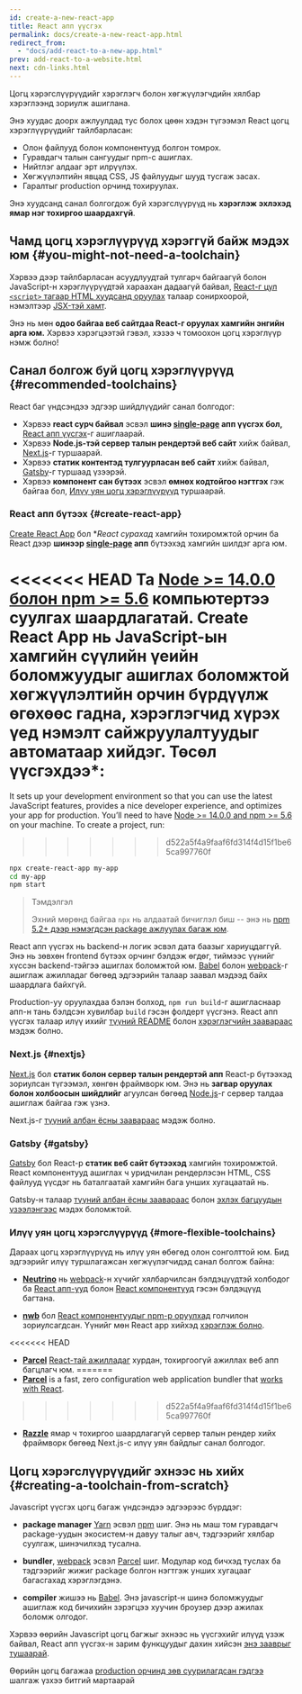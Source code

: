 ```yaml
---
id: create-a-new-react-app
title: React апп үүсгэх
permalink: docs/create-a-new-react-app.html
redirect_from:
  - "docs/add-react-to-a-new-app.html"
prev: add-react-to-a-website.html
next: cdn-links.html
---
```


Цогц хэрэгслүүрүүдийг хэрэглэгч болон хөгжүүлэгчдийн хялбар хэрэглээнд зориулж ашиглана.

Энэ хуудас доорх ажлуулдад тус болох цөөн хэдэн түгээмэл React цогц хэрэглүүрүүдийг тайлбарласан:

* Олон файлууд болон компонентууд болгон томрох.
* Гуравдагч талын сангуудыг npm-с ашиглах.
* Нийтлэг алдааг эрт илрүүлэх.
* Хөгжүүлэлтийн явцад CSS, JS файлуудыг шууд тусгаж засах.
* Гаралтыг production орчинд тохируулах.

Энэ хуудсанд санал болгогдож буй хэрэгслүүрүүд нь **хэрэглэж эхлэхэд ямар нэг тохиргоо шаардахгүй**.

## Чамд цогц хэрэглүүрүүд хэрэггүй байж мэдэх юм {#you-might-not-need-a-toolchain}

Хэрвээ дээр тайлбарласан асуудлуудтай тулгарч байгаагүй болон JavaScript-н хэрэглүүрүүдтэй хараахан дадаагүй байвал, [React-г цул `<script>` тагаар HTML хуудсанд оруулах](/docs/add-react-to-a-website.html) талаар сонирхоорой, нэмэлтээр [JSX-тэй хамт](/docs/add-react-to-a-website.html#optional-try-react-with-jsx).

Энэ нь мөн **одоо байгаа веб сайтдаа React-г оруулах хамгийн энгийн арга юм.** Хэрвээ хэрэгцээтэй гэвэл, хэзээ ч томоохон цогц хэрэглүүр нэмж болно!

## Санал болгож буй цогц хэрэглүүрүүд {#recommended-toolchains}

React баг үндсэндээ эдгээр шийдлүүдийг санал болгодог:

- Хэрвээ **react сурч байвал** эсвэл **шинэ [single-page](/docs/glossary.html#single-page-application) апп үүсгэх бол,** [React апп үүсгэх](#create-react-app)-г ашиглаарай.
- Хэрвээ **Node.js-тэй сервер талын рендертэй веб сайт** хийж байвал, [Next.js](#nextjs)-г туршаарай.
- Хэрвээ **статик контентэд тулгуурласан веб сайт** хийж байвал, [Gatsby](#gatsby)-г туршаад үзээрэй.
- Хэрвээ **компонент сан бүтээх** эсвэл **өмнөх кодтойгоо нэгтгэх** гэж байгаа бол, [Илүү уян цогц хэрэглүүрүүд](#more-flexible-toolchains) туршаарай.

### React апп бүтээх {#create-react-app}

[Create React App](https://github.com/facebookincubator/create-react-app) бол **React сурaхад* хамгийн тохиромжтой орчин ба React дээр **шинээр [single-page](/docs/glossary.html#single-page-application) апп** бүтээхэд хамгийн шилдэг арга юм.

<<<<<<< HEAD
Та [Node >= 14.0.0 болон npm >= 5.6](https://nodejs.org/en/) компьютертээ суулгах шаардлагатай. Create React App нь JavaScript-ын хамгийн сүүлийн үеийн боломжуудыг ашиглах боломжтой хѳгжүүлэлтийн орчин бүрдүүлж ѳгѳхѳѳс гадна, хэрэглэгчид хүрэх үед нэмэлт сайжруулалтуудыг автоматаар хийдэг. Тѳсѳл үүсгэхдээ*:
=======
It sets up your development environment so that you can use the latest JavaScript features, provides a nice developer experience, and optimizes your app for production. You’ll need to have [Node >= 14.0.0 and npm >= 5.6](https://nodejs.org/en/) on your machine. To create a project, run:
>>>>>>> d522a5f4a9faaf6fd314f4d15f1be65ca997760f

```bash
npx create-react-app my-app
cd my-app
npm start
```

>Тэмдэлгэл
>
>Эхний мөрөнд байгаа `npx` нь алдаатай бичиглэл биш -- энэ нь [npm 5.2+ дээр нэмэгдсэн package ажлуулах багаж юм](https://medium.com/@maybekatz/introducing-npx-an-npm-package-runner-55f7d4bd282b).

React апп үүсгэх нь backend-н логик эсвэл дата баазыг хариуцдаггүй. Энэ нь зөвхөн frontend бүтээх орчинг бэлдэж өгдөг, тиймээс үүнийг хүссэн backend-тэйгээ ашиглах боломжтой юм. [Babel](https://babeljs.io/) болон [webpack](https://webpack.js.org/)-г ашиглаж ажилладаг бөгөөд эдгээрийн талаар заавал мэдээд байх шаардлага байхгүй.

Production-уу оруулахдаа бэлэн болход, `npm run build`-г ашигласнаар апп-н тань бэлдсэн хувилбар `build` гэсэн фолдерт үүсгэнэ. React апп үүсгэх талаар илүү ихийг [түүний README](https://github.com/facebookincubator/create-react-app#create-react-app--) болон [хэрэглэгчийн заавараас](https://facebook.github.io/create-react-app/) мэдэж болно.

### Next.js {#nextjs}

[Next.js](https://nextjs.org/) бол **статик болон сервер талын рендертэй апп** React-р бүтээхэд зориулсан түгээмэл, хөнгөн фраймворк юм. Энэ нь **загвар оруулах болон холбоосын шийдлийг** агуулсан бөгөөд [Node.js](https://nodejs.org/)-г сервер талдаа ашиглаж байгаа гэж үзнэ.

Next.js-г [түүний албан ёсны заавараас](https://nextjs.org/learn/) мэдэж болно.

### Gatsby {#gatsby}

[Gatsby](https://www.gatsbyjs.org/) бол React-р **статик веб сайт бүтээхэд** хамгийн тохиромжтой. React компонентууд ашиглах ч уридчилан рендерлэсэн HTML, CSS файлууд үүсдэг нь баталгаатай хамгийн бага унших хугацаатай нь.

Gatsby-н талаар [түүний албан ёсны заавараас](https://www.gatsbyjs.org/docs/) болон [эхлэх багцуудын үзээлэнгээс](https://www.gatsbyjs.org/docs/gatsby-starters/) мэдэх боломжтой.

### Илүү уян цогц хэрэгслүүрүүд {#more-flexible-toolchains}

Дараах цогц хэрэглүүрүүд нь илүү уян өбөгөд олон сонголттой юм. Бид эдгээрийг илүү туршлагажсан хөгжүүлэгчидэд санал болгож байна:

- **[Neutrino](https://neutrinojs.org/)** нь [webpack](https://webpack.js.org/)-н хүчийг хялбарчилсан бэлдэцүүдтэй холбодог ба [React апп-ууд](https://neutrinojs.org/packages/react/) болон [React компонентууд](https://neutrinojs.org/packages/react-components/) гэсэн бэлдэцүүд багтана.

- **[nwb](https://github.com/insin/nwb)** бол [React компонентуудыг npm-р оруулхад](https://github.com/insin/nwb/blob/master/docs/guides/ReactComponents.md#developing-react-components-and-libraries-with-nwb) голчилон зориулсагдсан. Үүнийг мөн React app хийхэд [хэрэглэж болно](https://github.com/insin/nwb/blob/master/docs/guides/ReactApps.md#developing-react-apps-with-nwb).

<<<<<<< HEAD
- **[Parcel](https://parceljs.org/)** [React-тай ажилладаг](https://parceljs.org/recipes.html#react) хурдан, тохиргоогүй ажиллах веб апп багцлагч юм.
=======
- **[Parcel](https://parceljs.org/)** is a fast, zero configuration web application bundler that [works with React](https://parceljs.org/recipes/react/).
>>>>>>> d522a5f4a9faaf6fd314f4d15f1be65ca997760f

- **[Razzle](https://github.com/jaredpalmer/razzle)** ямар ч тохиргоо шаардлагагүй сервер талын рендер хийх фраймворк бөгөөд Next.js-с илүү уян байдлыг санал болгодог.

## Цогц хэрэгслүүрүүдийг эхнээс нь хийх {#creating-a-toolchain-from-scratch}

Javascript үүсгэх цогц багаж үндсэндээ эдгээрээс бүрддэг:

* **package manager** [Yarn](https://yarnpkg.com/) эсвэл [npm](https://www.npmjs.com/) шиг. Энэ нь маш том гуравдагч package-уудын экосистем-н давуу талыг авч, тэдгээрийг хялбар суулгаж, шинэчилхэд тусална.

* **bundler**, [webpack](https://webpack.js.org/) эсвэл [Parcel](https://parceljs.org/) шиг. Модулар код бичхэд туслах ба тэдгээрийг жижиг package болгон нэгтгэж унших хугацааг багасгахад хэрэглэгдэнэ.

* **compiler** жишээ нь [Babel](https://babeljs.io/). Энэ javascript-н шинэ боломжуудыг ашиглаж код бичихийн зэрэгцээ хуучин броузер дээр ажилах боломж олгодог.

Хэрвээ өөрийн Javascript цогц багжыг эхнээс нь үүсгэхийг илүүд үзэж байвал, React апп үүсгэх-н зарим функцуудыг дахин хийсэн [энэ зааврыг тушаарай](https://blog.usejournal.com/creating-a-react-app-from-scratch-f3c693b84658).

Өөрийн цогц багажаа [production орчинд зөв суурилагдсан гэдгээ](/docs/optimizing-performance.html#use-the-production-build) шалгаж үзхээ битгий мартаарай
